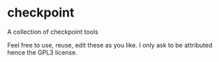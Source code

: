 # checkpoint
A collection of checkpoint tools

Feel free to use, reuse, edit these as you like. I only ask to be attributed hence the GPL3 license.
